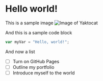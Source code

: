 # Hello world!

This is a sample image
![Image of Yaktocat](https://octodex.github.com/images/yaktocat.png)


And this is a sample code block

``` javascript
var myVar = "Hello, world!";
```

And now a list

- [ ] Turn on GitHub Pages
- [ ] Outline my portfolio
- [ ] Introduce myself to the world
